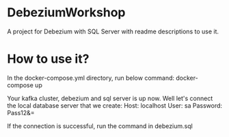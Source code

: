 # DebeziumWorkshop
A project for Debezium with SQL Server with readme descriptions to use it.

# How to use it?
In the docker-compose.yml directory, run below command:
    docker-compose up

Your kafka cluster, debezium and sql server is up now. Well let's connect the local database server that we create:
    Host: localhost
    User: sa
    Password: Pass12&=

If the connection is successful, run the command in debezium.sql


   